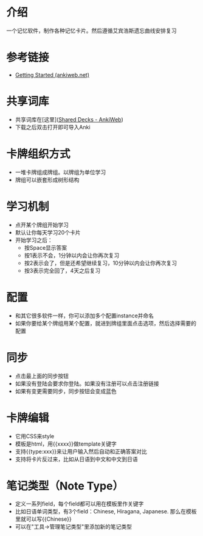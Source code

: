 # 介绍

一个记忆软件，制作各种记忆卡片。然后遵循艾宾浩斯遗忘曲线安排复习

# 参考链接

- [Getting Started (ankiweb.net)](https://docs.ankiweb.net/#/getting-started)

# 共享词库

- 共享词库在[这里]([Shared Decks - AnkiWeb](https://ankiweb.net/shared/decks/))
- 下载之后双击打开即可导入Anki

# 卡牌组织方式

- 一堆卡牌组成牌组。以牌组为单位学习
- 牌组可以嵌套形成树形结构

# 学习机制

- 点开某个牌组开始学习
- 默认让你每天学习20个卡片
- 开始学习之后：
  - 按Space显示答案
  - 按1表示不会，1分钟以内会让你再次复习
  - 按2表示会了，但是还希望继续复习，10分钟以内会让你再次复习
  - 按3表示完全回了，4天之后复习

# 配置

- 和其它很多软件一样，你可以添加多个配置instance并命名
- 如果你要给某个牌组用某个配置，就进到牌组里面点击选项，然后选择需要的配置

# 同步

- 点击最上面的同步按钮
- 如果没有登陆会要求你登陆。如果没有注册可以点击注册链接
- 如果有变更需要同步，同步按钮会变成蓝色

# 卡牌编辑

- 它用CSS来style
- 模板是html，用{{xxxx}}做template关键字
- 支持{{type:xxx}}来让用户输入然后自动和正确答案对比
- 支持将卡片反过来，比如从日语到中文和中文到日语

# 笔记类型（Note Type）

- 定义一系列field，每个field都可以用在模板里作关键字
- 比如日语单词类型，有3个field：Chinese, Hiragana, Japanese. 那么在模板里就可以写{{Chinese}}
- 可以在"工具->管理笔记类型"里添加新的笔记类型

